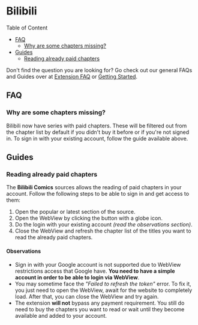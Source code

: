 # Bilibili

Table of Content
- [FAQ](#FAQ)
  - [Why are some chapters missing?](#why-are-some-chapters-missing)
- [Guides](#Guides)
  - [Reading already paid chapters](#reading-already-paid-chapters)

Don't find the question you are looking for? Go check out our general FAQs and Guides
over at [Extension FAQ] or [Getting Started].

[Extension FAQ]: https://tachiyomi.org/help/faq/#extensions
[Getting Started]: https://tachiyomi.org/help/guides/getting-started/#installation

## FAQ

### Why are some chapters missing?

Bilibili now have series with paid chapters. These will be filtered out from
the chapter list by default if you didn't buy it before or if you're not signed in.
To sign in with your existing account, follow the guide available above.

## Guides

### Reading already paid chapters

The **Bilibili Comics** sources allows the reading of paid chapters in your account.
Follow the following steps to be able to sign in and get access to them:

1. Open the popular or latest section of the source.
2. Open the WebView by clicking the button with a globe icon.
3. Do the login with your existing account *(read the observations section)*.
4. Close the WebView and refresh the chapter list of the titles
   you want to read the already paid chapters.

#### Observations

- Sign in with your Google account is not supported due to WebView restrictions
  access that Google have. **You need to have a simple account in order to be able
  to login via WebView**.
- You may sometime face the *"Failed to refresh the token"* error. To fix it,
  you just need to open the WebView, await for the website to completely load.
  After that, you can close the WebView and try again.
- The extension **will not** bypass any payment requirement. You still do need
  to buy the chapters you want to read or wait until they become available and
  added to your account.
